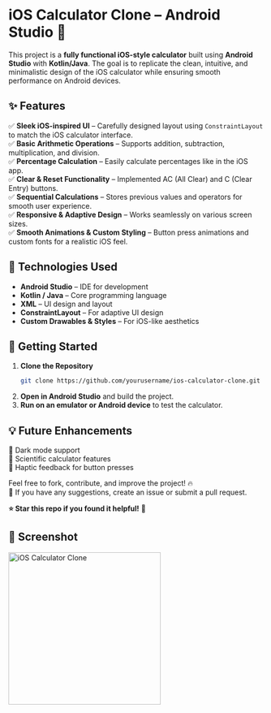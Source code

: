 # iOS Calculator Clone – Android Studio 🚀  

This project is a **fully functional iOS-style calculator** built using **Android Studio** with **Kotlin/Java**. The goal is to replicate the clean, intuitive, and minimalistic design of the iOS calculator while ensuring smooth performance on Android devices.  

## ✨ Features  
✅ **Sleek iOS-inspired UI** – Carefully designed layout using `ConstraintLayout` to match the iOS calculator interface.  
✅ **Basic Arithmetic Operations** – Supports addition, subtraction, multiplication, and division.  
✅ **Percentage Calculation** – Easily calculate percentages like in the iOS app.  
✅ **Clear & Reset Functionality** – Implemented AC (All Clear) and C (Clear Entry) buttons.  
✅ **Sequential Calculations** – Stores previous values and operators for smooth user experience.  
✅ **Responsive & Adaptive Design** – Works seamlessly on various screen sizes.  
✅ **Smooth Animations & Custom Styling** – Button press animations and custom fonts for a realistic iOS feel.  

## 🔧 Technologies Used  
- **Android Studio** – IDE for development  
- **Kotlin / Java** – Core programming language  
- **XML** – UI design and layout  
- **ConstraintLayout** – For adaptive UI design  
- **Custom Drawables & Styles** – For iOS-like aesthetics  

## 🚀 Getting Started  
1. **Clone the Repository**  
   ```bash
   git clone https://github.com/yourusername/ios-calculator-clone.git
   ```
2. **Open in Android Studio** and build the project.  
3. **Run on an emulator or Android device** to test the calculator.  

## 💡 Future Enhancements  
🔹 Dark mode support  
🔹 Scientific calculator features  
🔹 Haptic feedback for button presses  

Feel free to fork, contribute, and improve the project! 🔥  
📩 If you have any suggestions, create an issue or submit a pull request.  

**⭐ Star this repo if you found it helpful!** 🚀

## 📸 Screenshot  
<img src="assets/Screenshot_20250207_125925" alt="iOS Calculator Clone" width="300">

